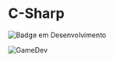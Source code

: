 # C-Sharp
![Badge em Desenvolvimento](http://img.shields.io/static/v1?label=STATUS&message=EM%20DESENVOLVIMENTO&color=GREEN&style=for-the-badge)

![GameDev](https://user-images.githubusercontent.com/89768557/211239323-e9d23197-f7ae-47e2-be91-23b54f997f1f.gif)
